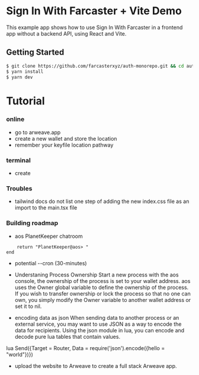 # Sign In With Farcaster + Vite Demo

This example app shows how to use Sign In With Farcaster in a frontend app without a backend API, using React and Vite.

## Getting Started

```sh
$ git clone https://github.com/farcasterxyz/auth-monorepo.git && cd auth-monorepo/examples/frontend-only
$ yarn install
$ yarn dev
```

# Tutorial

### online

- go to arweave.app
- create a new wallet and store the location
- remember your keyfile location pathway

### terminal

- create

### Troubles

- tailwind docs do not list one step of adding the new index.css file as an import to the main.tsx file

### Building roadmap

- aos PlanetKeeper chatroom

```function Prompt()
    return "PlanetKeeper@aos> "
end
```

- potential --cron (30-minutes)
- Understaning Process Ownership
  Start a new process with the aos console, the ownership of the process is set to your wallet address. aos uses the Owner global variable to define the ownership of the process. If you wish to transfer ownership or lock the process so that no one can own, you simply modify the Owner variable to another wallet address or set it to nil.

- encoding data as json
  When sending data to another process or an external service, you may want to use JSON as a way to encode the data for recipients. Using the json module in lua, you can encode and decode pure lua tables that contain values.

lua
Send({Target = Router, Data = require('json').encode({hello = "world"})})

- upload the website to Arweave to create a full stack Arweave app.
